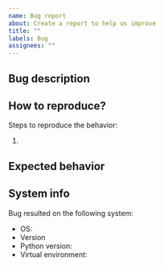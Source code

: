 ```yaml
---
name: Bug report
about: Create a report to help us improve
title: ""
labels: Bug
assignees: ""
---
```


## Bug description

<!-- A clear and concise description of what the bug is. -->

<!-- If applicable, add a log or screenshot to help explain your problem. -->

## How to reproduce?

Steps to reproduce the behavior:

1.

## Expected behavior

<!-- A clear and concise description of what you expected to happen. -->

## System info

Bug resulted on the following system:

- OS: <!-- e.g. macOS, WSL Ubuntu, ...-->
- Version <!-- e.g. 10.15, 20.04, ... -->
- Python version: <!-- e.g. 3.6, 3.7, ... -->
- Virtual environment: <!-- e.g. venv, Conda, pip user install, ... -->
